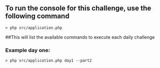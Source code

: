 ## To run the console for this challenge, use the following command

    > php src/application.php
    
##This will list the available commands to execute each daily challenge

### Example day one:

    > php src/application.php day1 --part2

